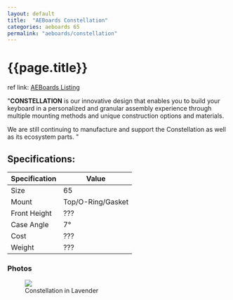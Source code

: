 ```yaml
---
layout: default
title:  "AEBoards Constellation"
categories: aeboards 65
permalink: "aeboards/constellation"
---
```

# {{page.title}}

ref link: [AEBoards Listing](https://www.aeboards.com/constellation)

"**CONSTELLATION** is our innovative design that enables you to build your keyboard in a personalized and granular assembly experience through multiple mounting methods and unique construction options and materials.

We are still continuing to manufacture and support the Constellation as well as its ecosystem parts.
"

## Specifications:

| Specification | Value |
|---|---|
| Size | 65 |
| Mount | Top/O-Ring/Gasket |
| Front Height | ??? |
| Case Angle | 7° |
| Cost | ??? |
| Weight | ??? |

### Photos
<figure>
  <img src="{{ 'assets/images/aeboards/constellation/constellation-lav.png' | relative_url }}">
  <figcaption>Constellation in Lavender</figcaption>
</figure>
